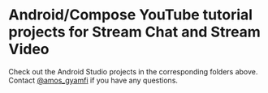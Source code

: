 # Android/Compose YouTube tutorial projects for Stream Chat and Stream Video
Check out the Android Studio projects in the corresponding folders above. Contact [@amos_gyamfi](https://twitter.com/amos_gyamfi) if you have any questions.
